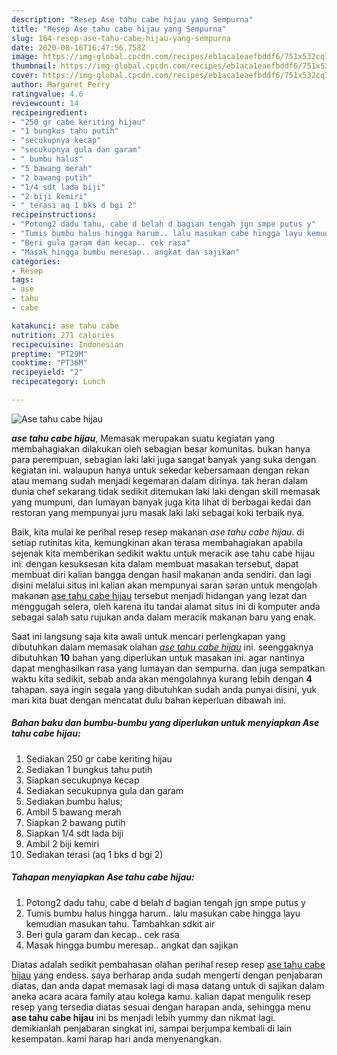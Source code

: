 ```yaml
---
description: "Resep Ase tahu cabe hijau yang Sempurna"
title: "Resep Ase tahu cabe hijau yang Sempurna"
slug: 164-resep-ase-tahu-cabe-hijau-yang-sempurna
date: 2020-08-16T16:47:56.758Z
image: https://img-global.cpcdn.com/recipes/eb1aca1eaefbddf6/751x532cq70/ase-tahu-cabe-hijau-foto-resep-utama.jpg
thumbnail: https://img-global.cpcdn.com/recipes/eb1aca1eaefbddf6/751x532cq70/ase-tahu-cabe-hijau-foto-resep-utama.jpg
cover: https://img-global.cpcdn.com/recipes/eb1aca1eaefbddf6/751x532cq70/ase-tahu-cabe-hijau-foto-resep-utama.jpg
author: Margaret Perry
ratingvalue: 4.6
reviewcount: 14
recipeingredient:
- "250 gr cabe keriting hijau"
- "1 bungkus tahu putih"
- "secukupnya kecap"
- "secukupnya gula dan garam"
- " bumbu halus"
- "5 bawang merah"
- "2 bawang putih"
- "1/4 sdt lada biji"
- "2 biji kemiri"
- " terasi aq 1 bks d bgi 2"
recipeinstructions:
- "Potong2 dadu tahu, cabe d belah d bagian tengah jgn smpe putus y"
- "Tumis bumbu halus hingga harum.. lalu masukan cabe hingga layu kemudian masukan tahu. Tambahkan sdkit air"
- "Beri gula garam dan kecap.. cek rasa"
- "Masak hingga bumbu meresap.. angkat dan sajikan"
categories:
- Resep
tags:
- ase
- tahu
- cabe

katakunci: ase tahu cabe 
nutrition: 271 calories
recipecuisine: Indonesian
preptime: "PT29M"
cooktime: "PT36M"
recipeyield: "2"
recipecategory: Lunch

---
```



![Ase tahu cabe hijau](https://img-global.cpcdn.com/recipes/eb1aca1eaefbddf6/751x532cq70/ase-tahu-cabe-hijau-foto-resep-utama.jpg)

<b><i>ase tahu cabe hijau</i></b>, Memasak merupakan suatu kegiatan yang membahagiakan dilakukan oleh sebagian besar komunitas. bukan hanya para perempuan, sebagian laki laki juga sangat banyak yang suka dengan kegiatan ini. walaupun hanya untuk sekedar kebersamaan dengan rekan atau memang sudah menjadi kegemaran dalam dirinya. tak heran dalam dunia chef sekarang tidak sedikit ditemukan laki laki dengan skill memasak yang mumpuni, dan lumayan banyak juga kita lihat di berbagai kedai dan restoran yang mempunyai juru masak laki laki sebagai koki terbaik nya.

Baik, kita mulai ke perihal resep resep makanan <i>ase tahu cabe hijau</i>. di setiap rutinitas kita, kemungkinan akan terasa membahagiakan apabila sejenak kita memberikan sedikit waktu untuk meracik ase tahu cabe hijau ini. dengan kesuksesan kita dalam membuat masakan tersebut, dapat membuat diri kalian bangga dengan hasil makanan anda sendiri. dan lagi disini melalui situs ini kalian akan mempunyai saran saran untuk mengolah makanan <u>ase tahu cabe hijau</u> tersebut menjadi hidangan yang lezat dan menggugah selera, oleh karena itu tandai alamat situs ini di komputer anda sebagai salah satu rujukan anda dalam meracik makanan baru yang enak.




Saat ini langsung saja kita awali untuk mencari perlengkapan yang dibutuhkan dalam memasak olahan <u><i>ase tahu cabe hijau</i></u> ini. seenggaknya dibutuhkan <b>10</b> bahan yang diperlukan untuk masakan ini. agar nantinya dapat menghasilkan rasa yang lumayan dan sempurna. dan juga sempatkan waktu kita sedikit, sebab anda akan mengolahnya kurang lebih dengan <b>4</b> tahapan. saya ingin segala yang dibutuhkan sudah anda punyai disini, yuk mari kita buat dengan mencatat dulu bahan keperluan dibawah ini.

<!--inarticleads1-->

##### Bahan baku dan bumbu-bumbu yang diperlukan untuk menyiapkan Ase tahu cabe hijau:

1. Sediakan 250 gr cabe keriting hijau
1. Sediakan 1 bungkus tahu putih
1. Siapkan secukupnya kecap
1. Sediakan secukupnya gula dan garam
1. Sediakan  bumbu halus;
1. Ambil 5 bawang merah
1. Siapkan 2 bawang putih
1. Siapkan 1/4 sdt lada biji
1. Ambil 2 biji kemiri
1. Sediakan  terasi (aq 1 bks d bgi 2)




<!--inarticleads2-->

##### Tahapan menyiapkan Ase tahu cabe hijau:

1. Potong2 dadu tahu, cabe d belah d bagian tengah jgn smpe putus y
1. Tumis bumbu halus hingga harum.. lalu masukan cabe hingga layu kemudian masukan tahu. Tambahkan sdkit air
1. Beri gula garam dan kecap.. cek rasa
1. Masak hingga bumbu meresap.. angkat dan sajikan




Diatas adalah sedikit pembahasan olahan perihal resep resep <u>ase tahu cabe hijau</u> yang endess. saya berharap anda sudah mengerti dengan penjabaran diatas, dan anda dapat memasak lagi di masa datang untuk di sajikan dalam aneka acara acara family atau kolega kamu. kalian dapat mengulik resep resep yang tersedia diatas sesuai dengan harapan anda, sehingga menu <b>ase tahu cabe hijau</b> ini bs menjadi lebih yummy dan nikmat lagi. demikianlah penjabaran singkat ini, sampai berjumpa kembali di lain kesempatan. kami harap hari anda menyenangkan.
